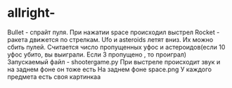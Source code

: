 # allright-
Bullet - спрайт пуля. При нажатии space происходил выстрел
Rocket - ракета движется по стрелкам. 
Ufo и asteroids летят вниз. Их можно сбить пулей. Считается число пропущенных уфос и астероидов(если  10 уфос убито, вы выиграли. Если 3 пропущено , то проиграл)
Запускаемый файл - shootergame.py
При выстреле происходит звук и на заднем фоне он тоже есть
На заднем фоне space.png
У каждого предмета есть своя картинкаа
